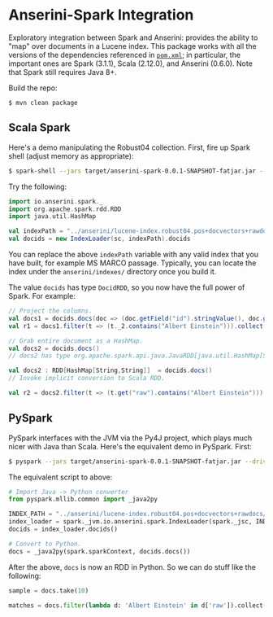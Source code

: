 # Anserini-Spark Integration

Exploratory integration between Spark and Anserini: provides the ability to "map" over documents in a Lucene index.
This package works with all the versions of the dependencies referenced in [`pom.xml`](pom.xml); in particular, the important ones are Spark (3.1.1), Scala (2.12.0), and Anserini (0.6.0).
Note that Spark still requires Java 8+.

Build the repo:

```
$ mvn clean package
```

## Scala Spark

Here's a demo manipulating the Robust04 collection.
First, fire up Spark shell (adjust memory as appropriate):

```bash
$ spark-shell --jars target/anserini-spark-0.0.1-SNAPSHOT-fatjar.jar --driver-memory 128G
```

Try the following:

```scala
import io.anserini.spark._
import org.apache.spark.rdd.RDD
import java.util.HashMap

val indexPath = "../anserini/lucene-index.robust04.pos+docvectors+rawdocs/"
val docids = new IndexLoader(sc, indexPath).docids
```
You can replace the above `indexPath` variable with any valid index that you have built, for example MS MARCO passage. Typically, you can locate the index under the `anserini/indexes/` directory once you build it.

The value `docids` has type `DocidRDD`, so you now have the full power of Spark.
For example:

```scala
// Project the columns.
val docs1 = docids.docs(doc => (doc.getField("id").stringValue(), doc.getField("raw").stringValue()))
val r1 = docs1.filter(t => (t._2.contains("Albert Einstein"))).collect()

// Grab entire document as a HashMap.
val docs2 = docids.docs()
// docs2 has type org.apache.spark.api.java.JavaRDD[java.util.HashMap[String,String]]

val docs2 : RDD[HashMap[String,String]]  = docids.docs()
// Invoke implicit conversion to Scala RDD.

val r2 = docs2.filter(t => (t.get("raw").contains("Albert Einstein"))).collect()
```

## PySpark

PySpark interfaces with the JVM via the Py4J project, which plays much nicer with Java than Scala.
Here's the equivalent demo in PySpark.
First:

```bash
$ pyspark --jars target/anserini-spark-0.0.1-SNAPSHOT-fatjar.jar --driver-memory 128G
```

The equivalent script to above:

```python
# Import Java -> Python converter
from pyspark.mllib.common import _java2py

INDEX_PATH = "../anserini/lucene-index.robust04.pos+docvectors+rawdocs/"
index_loader = spark._jvm.io.anserini.spark.IndexLoader(spark._jsc, INDEX_PATH)
docids = index_loader.docids()

# Convert to Python.
docs = _java2py(spark.sparkContext, docids.docs())
```

After the above, `docs` is now an RDD in Python.
So we can do stuff like the following:

```python
sample = docs.take(10)

matches = docs.filter(lambda d: 'Albert Einstein' in d['raw']).collect()
```
